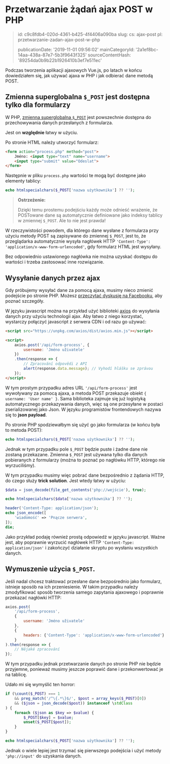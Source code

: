 Przetwarzanie żądań ajax POST w PHP
===================================

> id: c9c8fdb4-020d-4361-b425-4f4406a090ba
> slug:
> 	cs: ajax-post
> 	pl: przetwarzanie-zadan-ajax-post-w-php
> 
> publicationDate: '2019-11-01 09:56:02'
> mainCategoryId: '2a1ef8bc-14aa-438a-87e7-5b3f9643f325'
> sourceContentHash: '89254da0b9b22b1926410b3ef7e511ec'

Podczas tworzenia aplikacji ajaxowych Vue.js, po latach w końcu dowiedziałem się, jak używać ajaxa w PHP i jak odbierać dane metodą POST.

Zmienna superglobalna `$_POST` jest dostępna tylko dla formularzy
-------------------------------------------------------------

W PHP, <a href="/superglobal-variable">zmienna superglobalna `$_POST`</a> jest powszechnie dostępna do przechowywania danych przesłanych z formularza.

Jest on **względnie** łatwy w użyciu.

Po stronie HTML należy utworzyć formularz:

```html
<form action="process.php" method="post">
    Jméno: <input type="text" name="username">
    <input type="submit" value="Odeslat">
</form>
```

Następnie w pliku `process.php` wartości te mogą być dostępne jako elementy tablicy:

```php
echo htmlspecialchars($_POST['nazwa użytkownika'] ?? '');
```

> **Ostrzeżenie:**
>
> Dzięki temu prostemu podejściu każdy może odnieść wrażenie, że POSTowane dane są automatycznie definiowane jako indeksy tablicy w zmiennej `$_POST`. Ale to nie jest prawda!

W rzeczywistości powodem, dla którego dane wysłane z formularza przy użyciu metody POST są zapisywane do zmiennej `$_POST`, jest to, że przeglądarka automatycznie wysyła nagłówek HTTP `'Content-Type': 'application/x-www-form-urlencoded'`, gdy formularz HTML jest wysyłany.

Bez odpowiednio ustawionego nagłówka nie można uzyskać dostępu do wartości i trzeba zastosować inne rozwiązanie.

Wysyłanie danych przez ajax
-------------------

Gdy próbujemy wysyłać dane za pomocą ajaxa, musimy nieco zmienić podejście po stronie PHP. Możesz <a href="https://www.facebook.com/groups/frontendisti/permalink/2372671669611010/">przeczytać dyskusję na Facebooku</a>, aby poznać szczegóły.

W języku javascript można na przykład użyć biblioteki <a href="https://github.com/axios/axios">axios</a> do wysyłania danych przy użyciu technologii ajax. Aby łatwo z niego korzystać, wystarczy połączyć javascript z serwera CDN i od razu go używać:

```html
<script src="https://unpkg.com/axios/dist/axios.min.js"></script>

<script>
    axios.post('/api/form-process', {
        username: 'Jméno uživatele'
    })
    .then(response => {
        // Zpracování odpovědi z API
        alert(response.data.message); // Vyhodí hlášku se zprávou
    });
</script>
```

W tym prostym przypadku adres URL `'/api/form-process'` jest wywoływany za pomocą ajaxa, a metoda POST przekazuje obiekt `{ username: 'User name' }`. Sama biblioteka zajmuje się już logistyką automatycznego przekazywania danych, więc są one przesyłane w postaci zserializowanej jako Json. W języku programistów frontendowych nazywa się to **json payload**.

Po stronie PHP spodziewałbym się użyć go jako formularza (w końcu była to metoda POST):

```php
echo htmlspecialchars($_POST['nazwa użytkownika'] ?? '');
```

Jednak w tym przypadku pole `$_POST` będzie puste i żadne dane nie zostaną przekazane. Zmienna `$_POST` jest używana tylko dla danych pobieranych z formularzy (można to poznać po nagłówku HTTP, którego nie wyrzuciliśmy).

W tym przypadku musimy więc pobrać dane bezpośrednio z żądania HTTP, do czego służy **trick solution**. Jest wtedy łatwy w użyciu:

```php
$data = json_decode(file_get_contents('php://wejście'), true);

echo htmlspecialchars($data['nazwa użytkownika'] ?? '');

header('Content-Type: application/json');
echo json_encode([
    'wiadomość' => 'Pnącze serwera',
]);
die;
```

Jako przykład podaję również prostą odpowiedź w języku javascript. Ważne jest, aby poprawnie wyrzucić nagłówek HTTP `'Content-Type: application/json'` i zakończyć działanie skryptu po wysłaniu wszystkich danych.

Wymuszenie użycia `$_POST`.
-------------------------

Jeśli nadal chcesz traktować przesłane dane bezpośrednio jako formularz, istnieje sposób na ich przeniesienie. W takim przypadku należy zmodyfikować sposób tworzenia samego zapytania ajaxowego i poprawnie przekazać nagłówki HTTP:

```js
axios.post(
    '/api/form-process',
    {
        username: 'Jméno uživatele'
    },
    {
        headers: {'Content-Type': 'application/x-www-form-urlencoded'}
    }
).then(response => {
    // Nějaké zpracování
});
```

W tym przypadku jednak przetwarzanie danych po stronie PHP nie będzie przyjemne, ponieważ musimy jeszcze poprawić dane i przekonwertować je na tablicę.

Udało mi się wymyślić ten horror:

```php
if (\count($_POST) === 1
    && preg_match('/^\{.*\}$/', $post = array_keys($_POST)[0])
    && ($json = json_decode($post)) instanceof \stdClass
) {
    foreach ($json as $key => $value) {
        $_POST[$key] = $value;
        unset($_POST[$post]);
    }
}

echo htmlspecialchars($_POST['nazwa użytkownika'] ?? '');
```

Jednak o wiele lepiej jest trzymać się pierwszego podejścia i użyć metody `'php://input'` do uzyskania danych.
